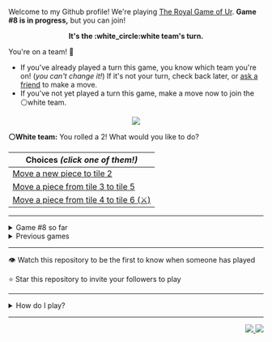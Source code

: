 Welcome to my Github profile!
We're playing
[The Royal Game of Ur](https://en.wikipedia.org/wiki/Royal_Game_of_Ur).
**Game #8 is in progress,** but you can join!

<p align="center">
  <b>It's the
  :white_circle:white
  team's turn.</b>
</p>

You're on a team! :wave:

* If you've already played a turn this game, you know which team you're on!
(_you can't change it!_)
If it's not your turn, check back later, or
[ask a
friend](https://twitter.com/share?text=I'm+playing+The+Royal+Game+of+Ur+on+a+GitHub+profile.+Take+your+turn+at+https://github.com/rossjrw/rossjrw+%23RoyalGameOfUr+%23github)
to make a move.
* If you've not yet played a turn this game, make a move now to join the
:white_circle:white
team.

<p align="center"><img src="https://raw.githubusercontent.com/rossjrw/rossjrw/play/games/current/board.1256.svg"></p>

  **:white_circle:White team:**
  You rolled a 2!
What would you like to do?

| Choices *(click one of them!)* |
| --- |
  | [Move a new piece to tile 2    ](https://github.com/rossjrw/rossjrw/issues/new?title=ur-move-2%400-0&amp;body=Press+Submit%21+You+don%27t+need+to+edit+this+text+or+do+anything+else.%0D%0A%0D%0ABe+aware+that+your+move+can+take+a+minute+or+two+to+process.) |
  | [Move a piece from tile 3 to tile 5    ](https://github.com/rossjrw/rossjrw/issues/new?title=ur-move-2%403-0&amp;body=Press+Submit%21+You+don%27t+need+to+edit+this+text+or+do+anything+else.%0D%0A%0D%0ABe+aware+that+your+move+can+take+a+minute+or+two+to+process.) |
  | [Move a piece from tile 4 to tile 6  (:crossed_swords:)  ](https://github.com/rossjrw/rossjrw/issues/new?title=ur-move-2%404-0&amp;body=Press+Submit%21+You+don%27t+need+to+edit+this+text+or+do+anything+else.%0D%0A%0D%0ABe+aware+that+your+move+can+take+a+minute+or+two+to+process.) |

-----

<details><summary>Game #8 so far</summary>

## Who's on each team?

<table>
    <thead>
      <tr><th colspan=2>Players in this game</th></tr>
    </thead>
    <tbody>
      <tr>
        <td align="right"><b>Black team</b> :black_circle:</td>
        <td>:white_circle: <b> White team</b></td>
      </tr>
      <tr align="center">
        <td><b><a href="https://github.com/jbmagination">@jbmagination</a></b> (21)<br><b><a href="https://github.com/OmKakatkar">@OmKakatkar</a></b> (4)<br><b><a href="https://github.com/shpatrickguo">@shpatrickguo</a></b> (1)<br><b><a href="https://github.com/rumbogs">@rumbogs</a></b> (1)<br><b><a href="https://github.com/kallyas">@kallyas</a></b> (1)<br><b><a href="https://github.com/KANG-NEWBIE">@KANG-NEWBIE</a></b> (1)</td>
        <td><b><a href="https://github.com/Timemaster111">@Timemaster111</a></b> (16)<br><b><a href="https://github.com/nirakon">@nirakon</a></b> (4)<br><b><a href="https://github.com/Sothatsit">@Sothatsit</a></b> (3)<br><b><a href="https://github.com/roryclaasen">@roryclaasen</a></b> (2)<br><b><a href="https://github.com/HorebParraud">@HorebParraud</a></b> (1)</td>
      </tr>
    </tbody>
  </table>

## What's happened so far?

| Time | Turn | Event | Issue | Board |
| :---: | :---: | :--- | :---: | :---: |
  | 19th Oct 2021 14:29 | **0** | :black_circle: **[@OmKakatkar](https://github.com/OmKakatkar)** started a new game | [#1176](https://github.com/rossjrw/rossjrw/issues/1176) | [link](https://raw.githubusercontent.com/rossjrw/rossjrw/a44208b2568ff566e7f93fb4cfab7886b5671318/games/current/board.1176.svg) |
  | 19th Oct 2021 14:30 | **1** | :black_circle: **[@OmKakatkar](https://github.com/OmKakatkar)** moved a black piece onto the board to position 4  — claimed a rosette :rosette:  | [#1177](https://github.com/rossjrw/rossjrw/issues/1177) | [link](https://raw.githubusercontent.com/rossjrw/rossjrw/94b8f74bda93b70a9c9e5034e308fb2d6c810e8a/games/current/board.1177.svg) |
  | 19th Oct 2021 14:31 | **2** | :black_circle: **[@OmKakatkar](https://github.com/OmKakatkar)** moved a black piece from position 4 to position 7    | [#1178](https://github.com/rossjrw/rossjrw/issues/1178) | [link](https://raw.githubusercontent.com/rossjrw/rossjrw/ef07ce105082892995cce199aea4cd385144d231/games/current/board.1178.svg) |
  | 19th Oct 2021 15:07 | **3** | :white_circle: **[@roryclaasen](https://github.com/roryclaasen)** moved a white piece onto the board to position 1    | [#1179](https://github.com/rossjrw/rossjrw/issues/1179) | [link](https://raw.githubusercontent.com/rossjrw/rossjrw/a3f2a975240f0bf2079458c48072476fbde962cb/games/current/board.1179.svg) |
  | 19th Oct 2021 22:01 | **4** | :black_circle: **[@shpatrickguo](https://github.com/shpatrickguo)** moved a black piece onto the board to position 2    | [#1180](https://github.com/rossjrw/rossjrw/issues/1180) | [link](https://raw.githubusercontent.com/rossjrw/rossjrw/4f4c67a9fb5f9b44cc16357acfd142060c993cdb/games/current/board.1180.svg) |
  | 20th Oct 2021 19:10 | **5** | :white_circle: **[@roryclaasen](https://github.com/roryclaasen)** moved a white piece from position 1 to position 2    | [#1181](https://github.com/rossjrw/rossjrw/issues/1181) | [link](https://raw.githubusercontent.com/rossjrw/rossjrw/6597380cd3a566d7f16ec2c4eb9ea63712a0c032/games/current/board.1181.svg) |
  | 21st Oct 2021 06:16 | **6** | :black_circle: **[@rumbogs](https://github.com/rumbogs)** moved a black piece onto the board to position 1    | [#1182](https://github.com/rossjrw/rossjrw/issues/1182) |  |
  | 22nd Oct 2021 06:48 | **7** | :white_circle: **[@HorebParraud](https://github.com/HorebParraud)** moved a white piece from position 2 to position 4  — claimed a rosette :rosette:  | [#1183](https://github.com/rossjrw/rossjrw/issues/1183) | [link](https://raw.githubusercontent.com/rossjrw/rossjrw/92f6db21bd6b3e588fb720d4075dc549c5f5273f/games/current/board.1183.svg) |
  | 22nd Oct 2021 06:48 | **8** | :white_circle:  The white team rolled a 0 and their turn was automatically passed | [#1183](https://github.com/rossjrw/rossjrw/issues/1183) | [link](https://raw.githubusercontent.com/rossjrw/rossjrw/538f6499cb517fc2c6f9ac83f7c1d555ca2d941e/games/current/board.1183.svg) |
  | 22nd Oct 2021 10:43 | **9** | :black_circle: **[@kallyas](https://github.com/kallyas)** moved a black piece from position 7 to position 8  — claimed a rosette :rosette:  | [#1184](https://github.com/rossjrw/rossjrw/issues/1184) | [link](https://raw.githubusercontent.com/rossjrw/rossjrw/33b936a70027e53cd186a2aba1adf737e49003d9/games/current/board.1184.svg) |
  | 23rd Oct 2021 04:01 | **10** | :black_circle: **[@OmKakatkar](https://github.com/OmKakatkar)** moved a black piece from position 8 to position 10    | [#1185](https://github.com/rossjrw/rossjrw/issues/1185) | [link](https://raw.githubusercontent.com/rossjrw/rossjrw/c9f1474894ffcde22ad4590c68f53391d946160d/games/current/board.1185.svg) |
  | 23rd Oct 2021 16:10 | **11** | :white_circle: **[@nirakon](https://github.com/nirakon)** moved a white piece onto the board to position 2    | [#1186](https://github.com/rossjrw/rossjrw/issues/1186) | [link](https://raw.githubusercontent.com/rossjrw/rossjrw/a6799ae43bb0efd67c01b2eafe288cb551c91399/games/current/board.1186.svg) |
  | 24th Oct 2021 17:34 | **12** | :black_circle: **[@KANG-NEWBIE](https://github.com/KANG-NEWBIE)** moved a black piece from position 2 to position 3    | [#1187](https://github.com/rossjrw/rossjrw/issues/1187) | [link](https://raw.githubusercontent.com/rossjrw/rossjrw/a1ee56b4d0deae54c6bc73ddb9087eee0bf2d695/games/current/board.1187.svg) |
  | 25th Oct 2021 10:37 | **13** | :white_circle: **[@Sothatsit](https://github.com/Sothatsit)** moved a white piece onto the board to position 3    | [#1188](https://github.com/rossjrw/rossjrw/issues/1188) | [link](https://raw.githubusercontent.com/rossjrw/rossjrw/36b643bca1f0ef215dd14e371ab017f89cc43310/games/current/board.1188.svg) |
  | 25th Oct 2021 13:24 | **14** | :black_circle: **[@jbmagination](https://github.com/jbmagination)** moved a black piece from position 3 to position 4  — claimed a rosette :rosette:  | [#1189](https://github.com/rossjrw/rossjrw/issues/1189) | [link](https://raw.githubusercontent.com/rossjrw/rossjrw/67f37d4c30fe47ec828ad3d657c9a0eb0409ec8d/games/current/board.1189.svg) |
  | 25th Oct 2021 13:27 | **15** | :black_circle: **[@jbmagination](https://github.com/jbmagination)** moved a black piece from position 10 to position 13    | [#1190](https://github.com/rossjrw/rossjrw/issues/1190) | [link](https://raw.githubusercontent.com/rossjrw/rossjrw/f3e633ac3ce76724a46512f8c7e49ba247aa05cd/games/current/board.1190.svg) |
  | 25th Oct 2021 16:47 | **16** | :white_circle: **[@nirakon](https://github.com/nirakon)** moved a white piece from position 4 to position 8  — claimed a rosette :rosette:  | [#1204](https://github.com/rossjrw/rossjrw/issues/1204) | [link](https://raw.githubusercontent.com/rossjrw/rossjrw/b0bdeef7be4a63c12dfeb2a4f42ad2e99cc29f2e/games/current/board.1204.svg) |
  | 25th Oct 2021 16:48 | **17** | :white_circle: **[@nirakon](https://github.com/nirakon)** moved a white piece from position 3 to position 4  — claimed a rosette :rosette:  | [#1205](https://github.com/rossjrw/rossjrw/issues/1205) | [link](https://raw.githubusercontent.com/rossjrw/rossjrw/5fb8f3d6825ea26fe0372321d274c56749ea0447/games/current/board.1205.svg) |
  | 25th Oct 2021 16:49 | **18** | :white_circle: **[@nirakon](https://github.com/nirakon)** moved a white piece onto the board to position 3    | [#1206](https://github.com/rossjrw/rossjrw/issues/1206) | [link](https://raw.githubusercontent.com/rossjrw/rossjrw/9ad0a6204b63c9465081c0948a126b1d4188ffc7/games/current/board.1206.svg) |
  | 25th Oct 2021 17:02 | **19** | :black_circle: **[@jbmagination](https://github.com/jbmagination)** ascended a black piece from position 13 :rocket:    | [#1207](https://github.com/rossjrw/rossjrw/issues/1207) | [link](https://raw.githubusercontent.com/rossjrw/rossjrw/07d7d92aa9d2097cce2e38d989e9297b2c55a7bd/games/current/board.1207.svg) |
  | 25th Oct 2021 17:49 | **20** | :white_circle: **[@Sothatsit](https://github.com/Sothatsit)** moved a white piece onto the board to position 1    | [#1208](https://github.com/rossjrw/rossjrw/issues/1208) | [link](https://raw.githubusercontent.com/rossjrw/rossjrw/07374a0df31dcb9334fe837dc8719100a31b7fdb/games/current/board.1208.svg) |
  | 26th Oct 2021 11:07 | **21** | :black_circle: **[@jbmagination](https://github.com/jbmagination)** moved a black piece onto the board to position 2    | [#1212](https://github.com/rossjrw/rossjrw/issues/1212) | [link](https://raw.githubusercontent.com/rossjrw/rossjrw/77b07703b25f46eac48d74f2683f32da4ef5fbcf/games/current/board.1212.svg) |
  | 26th Oct 2021 14:35 | **22** | :white_circle: **[@Sothatsit](https://github.com/Sothatsit)** moved a white piece from position 4 to position 7    | [#1214](https://github.com/rossjrw/rossjrw/issues/1214) | [link](https://raw.githubusercontent.com/rossjrw/rossjrw/7b7991000abdcd7dc0eee97d791b5c5bb1a92726/games/current/board.1214.svg) |
  | 26th Oct 2021 14:35 | **23** | :black_circle: **[@jbmagination](https://github.com/jbmagination)** moved a black piece from position 1 to position 3    | [#1215](https://github.com/rossjrw/rossjrw/issues/1215) | [link](https://raw.githubusercontent.com/rossjrw/rossjrw/fac73c4e991a460ad22c202d4d4bb73893d7ad52/games/current/board.1215.svg) |
  | 26th Oct 2021 23:38 | **24** | :white_circle: **[@Timemaster111](https://github.com/Timemaster111)** moved a white piece from position 2 to position 4  — claimed a rosette :rosette:  | [#1224](https://github.com/rossjrw/rossjrw/issues/1224) | [link](https://raw.githubusercontent.com/rossjrw/rossjrw/9a7f030cc34f931814c07b3e3799742b55d4ec07/games/current/board.1224.svg) |
  | 26th Oct 2021 23:40 | **25** | :white_circle: **[@Timemaster111](https://github.com/Timemaster111)** moved a white piece from position 8 to position 9    | [#1225](https://github.com/rossjrw/rossjrw/issues/1225) | [link](https://raw.githubusercontent.com/rossjrw/rossjrw/d41b64d0e17052d7545b3ec9d0565dea2ce482a3/games/current/board.1225.svg) |
  | 26th Oct 2021 23:42 | **26** | :black_circle: **[@jbmagination](https://github.com/jbmagination)** moved a black piece from position 4 to position 6    | [#1226](https://github.com/rossjrw/rossjrw/issues/1226) | [link](https://raw.githubusercontent.com/rossjrw/rossjrw/453d640d87b5296d2f5a398ab3e0449688416b8c/games/current/board.1226.svg) |
  | 26th Oct 2021 23:43 | **27** | :white_circle: **[@Timemaster111](https://github.com/Timemaster111)** moved a white piece from position 7 to position 8  — claimed a rosette :rosette:  | [#1227](https://github.com/rossjrw/rossjrw/issues/1227) | [link](https://raw.githubusercontent.com/rossjrw/rossjrw/126282c4c88bdeb8083e9bdb8ed378b7429b836b/games/current/board.1227.svg) |
  | 26th Oct 2021 23:45 | **28** | :white_circle: **[@Timemaster111](https://github.com/Timemaster111)** moved a white piece from position 9 to position 12    | [#1229](https://github.com/rossjrw/rossjrw/issues/1229) | [link](https://raw.githubusercontent.com/rossjrw/rossjrw/1c919df51533b3dfba4a1b653c0f72c62db72194/games/current/board.1229.svg) |
  | 26th Oct 2021 23:46 | **29** | :black_circle: **[@jbmagination](https://github.com/jbmagination)** moved a black piece from position 3 to position 4  — claimed a rosette :rosette:  | [#1230](https://github.com/rossjrw/rossjrw/issues/1230) | [link](https://raw.githubusercontent.com/rossjrw/rossjrw/47e721861d3ebf2e2688a8ae0f688083360bb526/games/current/board.1230.svg) |
  | 26th Oct 2021 23:51 | **30** | :black_circle: **[@jbmagination](https://github.com/jbmagination)** moved a black piece from position 6 to position 9    | [#1231](https://github.com/rossjrw/rossjrw/issues/1231) | [link](https://raw.githubusercontent.com/rossjrw/rossjrw/2bcaf2e6771950f10dcb6caeeaf6c7a9c30336e4/games/current/board.1231.svg) |
  | 26th Oct 2021 23:58 | **31** | :white_circle: **[@Timemaster111](https://github.com/Timemaster111)** moved a white piece from position 8 to position 9 — captured a black piece :crossed_swords:   | [#1232](https://github.com/rossjrw/rossjrw/issues/1232) | [link](https://raw.githubusercontent.com/rossjrw/rossjrw/2243a2e2e7e9f81c6b1fce44cf01599144803df3/games/current/board.1232.svg) |
  | 27th Oct 2021 00:04 | **32** | :black_circle: **[@jbmagination](https://github.com/jbmagination)** moved a black piece onto the board to position 1    | [#1233](https://github.com/rossjrw/rossjrw/issues/1233) | [link](https://raw.githubusercontent.com/rossjrw/rossjrw/514b8491ef2094191ada6ee07c1fa52842471007/games/current/board.1233.svg) |
  | 27th Oct 2021 00:06 | **33** | :white_circle: **[@Timemaster111](https://github.com/Timemaster111)** ascended a white piece from position 12 :rocket:    | [#1234](https://github.com/rossjrw/rossjrw/issues/1234) | [link](https://raw.githubusercontent.com/rossjrw/rossjrw/3d202286472dc447b82330980c8fa39668f7b649/games/current/board.1234.svg) |
  | 27th Oct 2021 00:06 | **34** | :black_circle: **[@jbmagination](https://github.com/jbmagination)** moved a black piece from position 4 to position 7    | [#1235](https://github.com/rossjrw/rossjrw/issues/1235) | [link](https://raw.githubusercontent.com/rossjrw/rossjrw/3af8536e04ebb07b3b3858c30e93336ae02220b7/games/current/board.1235.svg) |
  | 27th Oct 2021 00:08 | **35** | :white_circle: **[@Timemaster111](https://github.com/Timemaster111)** moved a white piece from position 4 to position 7 — captured a black piece :crossed_swords:   | [#1236](https://github.com/rossjrw/rossjrw/issues/1236) | [link](https://raw.githubusercontent.com/rossjrw/rossjrw/075fd05cf66a36919f1d9555729fdc263b87ad60/games/current/board.1236.svg) |
  | 27th Oct 2021 00:09 | **36** | :black_circle: **[@jbmagination](https://github.com/jbmagination)** moved a black piece from position 2 to position 3    | [#1237](https://github.com/rossjrw/rossjrw/issues/1237) | [link](https://raw.githubusercontent.com/rossjrw/rossjrw/c82e255b49bf5e3ebc00f4b8166df5edfe51ab67/games/current/board.1237.svg) |
  | 27th Oct 2021 00:10 | **37** | :white_circle: **[@Timemaster111](https://github.com/Timemaster111)** moved a white piece onto the board to position 2    | [#1238](https://github.com/rossjrw/rossjrw/issues/1238) | [link](https://raw.githubusercontent.com/rossjrw/rossjrw/e00919dab3199177b006be5774204437266caf0d/games/current/board.1238.svg) |
  | 27th Oct 2021 00:11 | **38** | :black_circle: **[@jbmagination](https://github.com/jbmagination)** moved a black piece onto the board to position 2    | [#1239](https://github.com/rossjrw/rossjrw/issues/1239) | [link](https://raw.githubusercontent.com/rossjrw/rossjrw/af8ee6bc5c266040634898c1cd9ce3c5a0b5fc82/games/current/board.1239.svg) |
  | 27th Oct 2021 00:12 | **39** | :white_circle: **[@Timemaster111](https://github.com/Timemaster111)** moved a white piece from position 2 to position 4  — claimed a rosette :rosette:  | [#1240](https://github.com/rossjrw/rossjrw/issues/1240) | [link](https://raw.githubusercontent.com/rossjrw/rossjrw/531fb5a958723ff75f7126677e5bfcaed9f01328/games/current/board.1240.svg) |
  | 27th Oct 2021 00:12 | **40** | :white_circle: **[@Timemaster111](https://github.com/Timemaster111)** moved a white piece from position 7 to position 10    | [#1241](https://github.com/rossjrw/rossjrw/issues/1241) | [link](https://raw.githubusercontent.com/rossjrw/rossjrw/b9d65a6d176cd8c747dadb924198dc68254736ab/games/current/board.1241.svg) |
  | 27th Oct 2021 00:13 | **41** | :black_circle: **[@jbmagination](https://github.com/jbmagination)** moved a black piece onto the board to position 4  — claimed a rosette :rosette:  | [#1242](https://github.com/rossjrw/rossjrw/issues/1242) | [link](https://raw.githubusercontent.com/rossjrw/rossjrw/1d612e51221d4bfb9810233c15a8a5fae9defb32/games/current/board.1242.svg) |
  | 27th Oct 2021 00:14 | **42** | :black_circle: **[@jbmagination](https://github.com/jbmagination)** moved a black piece from position 3 to position 6    | [#1243](https://github.com/rossjrw/rossjrw/issues/1243) | [link](https://raw.githubusercontent.com/rossjrw/rossjrw/782050f93847748d1909283459bd1ecdc390745e/games/current/board.1243.svg) |
  | 27th Oct 2021 00:15 | **43** | :white_circle: **[@Timemaster111](https://github.com/Timemaster111)** moved a white piece from position 9 to position 12    | [#1244](https://github.com/rossjrw/rossjrw/issues/1244) | [link](https://raw.githubusercontent.com/rossjrw/rossjrw/27a122c8967b6fb3173f019c5abbc22c31aef1b1/games/current/board.1244.svg) |
  | 27th Oct 2021 00:16 | **44** | :black_circle: **[@jbmagination](https://github.com/jbmagination)** moved a black piece from position 2 to position 3    | [#1245](https://github.com/rossjrw/rossjrw/issues/1245) | [link](https://raw.githubusercontent.com/rossjrw/rossjrw/64fa1ff7aa7d4edaf0d79659362683d4f7f84abb/games/current/board.1245.svg) |
  | 27th Oct 2021 00:17 | **45** | :white_circle: **[@Timemaster111](https://github.com/Timemaster111)** ascended a white piece from position 12 :rocket:    | [#1246](https://github.com/rossjrw/rossjrw/issues/1246) | [link](https://raw.githubusercontent.com/rossjrw/rossjrw/9208612c98427695a2eec21c4816aa587cd89215/games/current/board.1246.svg) |
  | 27th Oct 2021 00:18 | **46** | :black_circle: **[@jbmagination](https://github.com/jbmagination)** moved a black piece from position 4 to position 5    | [#1247](https://github.com/rossjrw/rossjrw/issues/1247) | [link](https://raw.githubusercontent.com/rossjrw/rossjrw/079d9737e011f2de4a7b391794b3b90157af0092/games/current/board.1247.svg) |
  | 27th Oct 2021 00:19 | **47** | :white_circle: **[@Timemaster111](https://github.com/Timemaster111)** moved a white piece from position 1 to position 2    | [#1248](https://github.com/rossjrw/rossjrw/issues/1248) | [link](https://raw.githubusercontent.com/rossjrw/rossjrw/5f17c14004819505e1efce9f925fb72ca9617ed9/games/current/board.1248.svg) |
  | 27th Oct 2021 00:19 | **48** | :black_circle: **[@jbmagination](https://github.com/jbmagination)** moved a black piece from position 5 to position 8  — claimed a rosette :rosette:  | [#1249](https://github.com/rossjrw/rossjrw/issues/1249) | [link](https://raw.githubusercontent.com/rossjrw/rossjrw/6fedd80df222823b04bba142b8e580447c024077/games/current/board.1249.svg) |
  | 27th Oct 2021 00:20 | **49** | :black_circle: **[@jbmagination](https://github.com/jbmagination)** moved a black piece from position 8 to position 10 — captured a white piece :crossed_swords:   | [#1250](https://github.com/rossjrw/rossjrw/issues/1250) | [link](https://raw.githubusercontent.com/rossjrw/rossjrw/aebe1986270bb93f5d644308b971f457d4f788e7/games/current/board.1250.svg) |
  | 27th Oct 2021 00:20 | **50** | :white_circle: **[@Timemaster111](https://github.com/Timemaster111)** moved a white piece from position 4 to position 6 — captured a black piece :crossed_swords:   | [#1251](https://github.com/rossjrw/rossjrw/issues/1251) | [link](https://raw.githubusercontent.com/rossjrw/rossjrw/172ed520225e9c6035b6ede6acfb74612784a762/games/current/board.1251.svg) |
  | 27th Oct 2021 00:21 | **51** | :black_circle: **[@jbmagination](https://github.com/jbmagination)** moved a black piece from position 10 to position 14  — claimed a rosette :rosette:  | [#1252](https://github.com/rossjrw/rossjrw/issues/1252) | [link](https://raw.githubusercontent.com/rossjrw/rossjrw/6efbdeddf91aa4c99579e19f80b10b995d839034/games/current/board.1252.svg) |
  | 27th Oct 2021 00:21 | **52** | :black_circle: **[@jbmagination](https://github.com/jbmagination)** moved a black piece from position 3 to position 6 — captured a white piece :crossed_swords:   | [#1253](https://github.com/rossjrw/rossjrw/issues/1253) | [link](https://raw.githubusercontent.com/rossjrw/rossjrw/48213eef5f60a1fe4772257f87881737b12e88d9/games/current/board.1253.svg) |
  | 27th Oct 2021 00:22 | **53** | :white_circle: **[@Timemaster111](https://github.com/Timemaster111)** moved a white piece from position 2 to position 4  — claimed a rosette :rosette:  | [#1254](https://github.com/rossjrw/rossjrw/issues/1254) | [link](https://raw.githubusercontent.com/rossjrw/rossjrw/7dd75174e3e56a6006c9b18dc8c8eeecf81fa851/games/current/board.1254.svg) |
  | 27th Oct 2021 00:22 | **54** | :white_circle: **[@Timemaster111](https://github.com/Timemaster111)** moved a white piece onto the board to position 1    | [#1255](https://github.com/rossjrw/rossjrw/issues/1255) | [link](https://raw.githubusercontent.com/rossjrw/rossjrw/d2aefdef74b66b610b5aae3e9f2630a6875b50de/games/current/board.1255.svg) |
  | 27th Oct 2021 00:23 | **55** | :black_circle: **[@jbmagination](https://github.com/jbmagination)** moved a black piece from position 1 to position 3    | [#1256](https://github.com/rossjrw/rossjrw/issues/1256) |  |

</details>

<details><summary>Previous games</summary>

## Previous games

1. A game was started on 30th Jul 2020 by **[@rossjrw](https://github.com/rossjrw)** and ended on 4th Dec 2020. 
   * The :white_circle:white team won. 
   * 64 players played 166 moves across 4 months and 5 days. 
   * The :black_circle:black team captured 9 white pieces and claimed 12 rosettes. 
   * The :white_circle:white team captured 10 black pieces and claimed 18 rosettes. 
   * The MVP of the winning team was **[@1ethanhansen](https://github.com/1ethanhansen)**, who played 48 moves. 
   * The winning move was made by **[@qbtl](https://github.com/qbtl)** ([#269](https://github.com/rossjrw/rossjrw/issues/269)).
1. A game was started on 4th Dec 2020 by **[@1ethanhansen](https://github.com/1ethanhansen)** and ended on 11th Jan 2021. 
   * The :black_circle:black team won. 
   * 27 players played 145 moves across 1 month and 1 week. 
   * The :black_circle:black team captured 7 white pieces and claimed 16 rosettes. 
   * The :white_circle:white team captured 6 black pieces and claimed 14 rosettes. 
   * The MVP of the winning team was **[@shpatrickguo](https://github.com/shpatrickguo)**, who played 26 moves. 
   * The winning move was made by **[@shpatrickguo](https://github.com/shpatrickguo)** ([#424](https://github.com/rossjrw/rossjrw/issues/424)).
1. A game was started on 11th Jan 2021 by **[@BaptisteMartinet](https://github.com/BaptisteMartinet)** and ended on 11th Feb 2021. 
   * The :white_circle:white team won. 
   * 17 players played 118 moves across 1 month and 12 hours. 
   * The :black_circle:black team captured 2 white pieces and claimed 11 rosettes. 
   * The :white_circle:white team captured 8 black pieces and claimed 14 rosettes. 
   * The MVP of the winning team was **[@1ethanhansen](https://github.com/1ethanhansen)**, who played 45 moves. 
   * The winning move was made by **[@1ethanhansen](https://github.com/1ethanhansen)** ([#535](https://github.com/rossjrw/rossjrw/issues/535)).
1. A game was started on 11th Feb 2021 by **[@1ethanhansen](https://github.com/1ethanhansen)** and ended on 5th Mar 2021. 
   * The :white_circle:white team won. 
   * 17 players played 175 moves across 3 weeks and 22 hours. 
   * The :black_circle:black team captured 12 white pieces and claimed 17 rosettes. 
   * The :white_circle:white team captured 13 black pieces and claimed 18 rosettes. 
   * The MVP of the winning team was **[@1ethanhansen](https://github.com/1ethanhansen)**, who played 48 moves. 
   * The winning move was made by **[@1ethanhansen](https://github.com/1ethanhansen)** ([#702](https://github.com/rossjrw/rossjrw/issues/702)).
1. A game was started on 6th Mar 2021 by **[@shpatrickguo](https://github.com/shpatrickguo)** and ended on 10th May 2021. 
   * The :black_circle:black team won. 
   * 42 players played 162 moves across 2 months and 4 days. 
   * The :black_circle:black team captured 12 white pieces and claimed 17 rosettes. 
   * The :white_circle:white team captured 9 black pieces and claimed 19 rosettes. 
   * The MVP of the winning team was **[@shpatrickguo](https://github.com/shpatrickguo)**, who played 22 moves. 
   * The winning move was made by **[@crxssed7](https://github.com/crxssed7)** ([#864](https://github.com/rossjrw/rossjrw/issues/864)).
1. A game was started on 10th May 2021 by **[@HAUDRAUFHAUN](https://github.com/HAUDRAUFHAUN)** and ended on 17th Jul 2021. 
   * The :white_circle:white team won. 
   * 34 players played 167 moves across 2 months and 6 days. 
   * The :black_circle:black team captured 7 white pieces and claimed 14 rosettes. 
   * The :white_circle:white team captured 10 black pieces and claimed 18 rosettes. 
   * The MVP of the winning team was **[@1ethanhansen](https://github.com/1ethanhansen)**, who played 31 moves. 
   * The winning move was made by **[@1ethanhansen](https://github.com/1ethanhansen)** ([#1024](https://github.com/rossjrw/rossjrw/issues/1024)).
1. A game was started on 17th Jul 2021 by **[@1ethanhansen](https://github.com/1ethanhansen)** and ended on 19th Oct 2021. 
   * The :black_circle:black team won. 
   * 48 players played 153 moves across 3 months and 3 days. 
   * The :black_circle:black team captured 6 white pieces and claimed 17 rosettes. 
   * The :white_circle:white team captured 6 black pieces and claimed 15 rosettes. 
   * The MVP of the winning team was **[@PkmnQ](https://github.com/PkmnQ)**, who played 13 moves. 
   * The winning move was made by **[@OmKakatkar](https://github.com/OmKakatkar)** ([#1175](https://github.com/rossjrw/rossjrw/issues/1175)).

</details>

-----

:eye: Watch this repository to be the first to know when someone has played

:star: Star this repository to invite your followers to play

-----

<details><summary>How do I play?</summary>

  It's the :white_circle:white team versus the :black_circle:black team.

  The turn starts by rolling 4 binary dice, which
  results in a number from 0 to 4. The current team gets to move one of their
  pieces by that many tiles.

  All of your pieces start on position 0 (the space just before tile 1). Your
  goal is to get all seven of them off the board by moving them onto position
  15 (the space just after tile 14). This is called **:rocket:ascending** a
  piece. You also want to prevent your opponent from :rocket:ascending their
  pieces.

  You will move your pieces along the tiles from tile 1 to tile 14. The tiles
  on your side of the board (tiles 1 through 4, 13, and 14) are safe — only
  your pieces can be there. However, the tiles in the middle (tiles 5 through
  12) are unsafe — your opponent's pieces can also be here. If one team's piece
  lands on the same tile as another team's piece, the piece that was landed on
  is **:crossed_swords:captured**! It goes all the way back to position 0.

  If you land on a **:rosette:rosette** (tiles 4, 8, and 14), your team gets to
  take another turn. Also, a piece that is on the :rosette:rosette on tile 8
  *cannot be :crossed_swords:captured*. A piece that's trying to capture it will
  simply bounce off onto tile 9.

  The first team to **:rocket:ascend** all seven of their pieces — that is,
  move them off the board onto position 15 — :crown:wins!

  Watch [Tom Scott play against Irving
  Finkel](https://www.youtube.com/watch?v=WZskjLq040I) in 2017.

  -----

  Playing Ur on my GitHub profile is easy. The dice have already been rolled
  for you — all you have to do is decide what to do with them.

  Anyone can join either team at any time, but once you're in a team, you're
  locked into it until the game ends. You can't play a move when it's the
  other team's turn.

  _([Before 2020-09-19](https://github.com/rossjrw/rossjrw/pull/133), your team
  was determined by your username. This is no longer the case.)_

  There will be a list of links below the board image with each possible move.
  Clicking one of those will take you to a page where you can create an Issue
  in this repository. The fields will already be filled in and all you have to
  do is click Submit.

  It will take a moment for Github Actions to acknowledge your move, but once
  it does, you'll see it react with the 'eyes' emoji (:eyes:). No more than a
  minute later it should react with the 'rocket' emoji (:rocket:) to let you
  know that your move was successful.

  If you don't see any of that, then something went wrong. Ping me in your
  issue by typing `cc @rossjrw`, and I'll take a look.

  Note that if your team has no possible moves — for example by rolling a 0 —
  your turn will be automatically skipped. The event log will let you know if
  this has happened.

  -----

  Check out the `source` branch of this repository for the source code and a
  little commentary on the inspiration behind this project.

</details>

-----

<p align="right">
  <a href="https://github.com/rossjrw/rossjrw/actions?query=workflow:build">
    <img src="https://github.com/rossjrw/rossjrw/workflows/build/badge.svg?branch=source"/>
  </a>
  <a href="https://github.com/rossjrw/rossjrw/actions?query=workflow:play">
    <img src="https://github.com/rossjrw/rossjrw/workflows/play/badge.svg?branch=play"/>
  </a>
</p>
